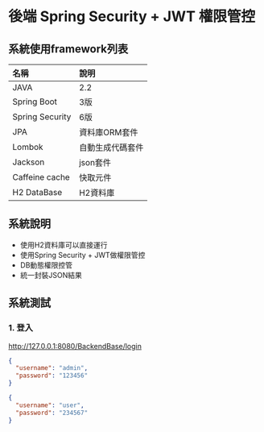 # 後端 Spring Security + JWT 權限管控

## 系統使用framework列表

| 名稱              | 說明       |
|:----------------|:---------|
| JAVA            | 2.2      |
| Spring Boot     | 3版       |
| Spring Security | 6版       |
| JPA             | 資料庫ORM套件 |
| Lombok          | 自動生成代碼套件 |
| Jackson         | json套件   |
| Caffeine cache  | 快取元件     |
| H2 DataBase     | H2資料庫    |

## 系統說明

- 使用H2資料庫可以直接運行
- 使用Spring Security + JWT做權限管控
- DB動態權限控管
- 統一封裝JSON結果

## 系統測試

### 1. 登入

http://127.0.0.1:8080/BackendBase/login

```json
{
  "username": "admin",
  "password": "123456"
}
```

```json
{
  "username": "user",
  "password": "234567"
}
```